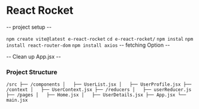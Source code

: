 # React Rocket
-- project setup --

`npm create vite@latest e-react-rocket`
`cd e-react-rocket/`
`npm instal`
`npm install react-router-dom`
`npm install axios` -- fetching Option --

-- Clean up App.jsx --

### Project Structure
`/src
 ├── /components
 │   ├── UserList.jsx
 │   ├── UserProfile.jsx
 ├── /context
 │   ├── UserContext.jsx
 ├── /reducers
 │   ├── userReducer.js
 ├── /pages
 │   ├── Home.jsx
 │   ├── UserDetails.jsx
 ├── App.jsx
 └── main.jsx
 `


